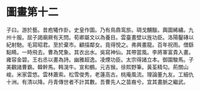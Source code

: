 # 圖畫第十二

子曰。游於藝。昔庖犧作卦。史皇作圖。乃有鳥鼎鸾旂。琱戈黼黻。輿圖絺繡。九州十服。屈子謁廟厥有天問。荀卿屬文以為養目。雲臺畫壁以旌功臣。洛陽鑿磚以紀射馳。毛寫昭君。至於棄市。顧描鄰女。竟得悅之。弗興畫龍。百年祝雨。僧繇點睛。一時飛去。曹為梵象。其衣出水。吳寫神仙。其帶當風。李將軍富貴入畫。雍容金碧。王右丞以畫為詩。幽雅超逸。凌煙功臣。太宗得諸立本。御園駿馬。子美觀諸曹霸。韓幹馬。韩滉牛。宣和鶴。元吉猴。徐熙野筆。黃荃精勾。荊關山峻。米家雲悠。雲林蕭索。松雪俊秀。老蓮高古。桃庵風流。理論董九友。工細仇十洲。有清以降。丹青傳世者不計其數。吾曹先人之苗裔兮。宜其畫脈之繼武。